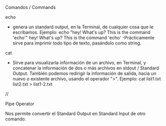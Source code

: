 Comandos / Commands

echo
- genera un standard output, en la Terminal, de cualquier cosa que le escribamos.
Ejemplo:
    echo "hey! What's up? This is the command 'echo'"
        hey! What's up? This is the command 'echo'
-Prácticamente sirve para imprimir todo tipo de texto, pasándolo como string.


cat
- Sirve para visualizarla información de un archivo, en Terminal, y concatenar la información de dos o más archivos en stdout / Standard Output. También podemos redirigir la información de salida, hacia un nuevo o existente archivo, usando el operador ">".
Ejemplo:
    cat list1.txt list2.txt > list1-2.txt



//

Pipe Operator

Nos permite convertir el Standard Output en Standard Input de otro comando.

